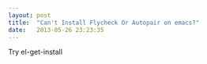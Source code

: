 ```yaml
---
layout: post
title:  "Can't Install Flycheck Or Autopair on emacs?"
date:   2013-05-26 23:23:35
---
```


<p>Try el-get-install</p>

